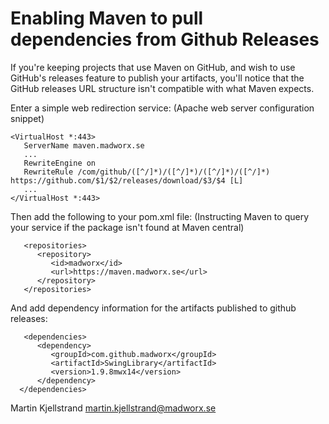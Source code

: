 # Enabling Maven to pull dependencies from Github Releases

If you're keeping projects that use Maven on GitHub, and wish to use GitHub's releases feature to publish your artifacts, you'll notice that the GitHub releases URL structure isn't compatible with what Maven expects.

Enter a simple web redirection service: (Apache web server configuration snippet)

```
<VirtualHost *:443>
   ServerName maven.madworx.se
   ...
   RewriteEngine on
   RewriteRule /com/github/([^/]*)/([^/]*)/([^/]*)/([^/]*) https://github.com/$1/$2/releases/download/$3/$4 [L]
   ...
</VirtualHost *:443>
```

Then add the following to your pom.xml file: (Instructing Maven to query your service if the package isn't found at Maven central)
```
   <repositories>
      <repository>
         <id>madworx</id>
         <url>https://maven.madworx.se</url>
      </repository>
   </repositories>
```

And add dependency information for the artifacts published to github releases:
```
   <dependencies>
      <dependency>
         <groupId>com.github.madworx</groupId>
         <artifactId>SwingLibrary</artifactId>
         <version>1.9.8mwx14</version>
      </dependency>
  </dependencies>
```

Martin Kjellstrand <martin.kjellstrand@madworx.se>
